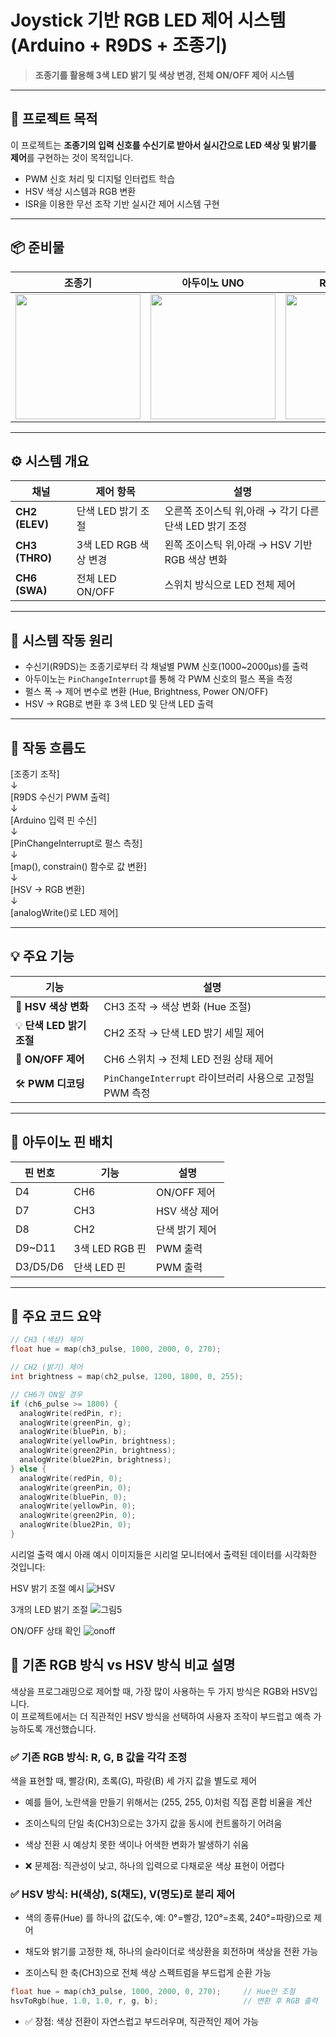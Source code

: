 # Joystick 기반 RGB LED 제어 시스템 (Arduino + R9DS + 조종기)

> **조종기를 활용해 3색 LED 밝기 및 색상 변경, 전체 ON/OFF 제어 시스템**

---

## 📌 프로젝트 목적

이 프로젝트는 **조종기의 입력 신호를 수신기로 받아서 실시간으로 LED 색상 및 밝기를 제어**를 구현하는 것이 목적입니다.

- PWM 신호 처리 및 디지털 인터럽트 학습  
- HSV 색상 시스템과 RGB 변환
- ISR을 이용한 무선 조작 기반 실시간 제어 시스템 구현

---

## 📦 준비물

| 조종기 | 아두이노 UNO | R9DS 수신기 |
|--------|--------------|-------------|
| <img src="https://github.com/user-attachments/assets/fe86fd95-fcfd-40d0-899a-e01683a7d690" width="200px"> | <img src="https://upload.wikimedia.org/wikipedia/commons/3/38/Arduino_Uno_-_R3.jpg" width="200px"> | <img src="https://github.com/user-attachments/assets/0a791965-1cdd-47bd-a8e6-ab88660c91c9" width="200px"> |


---



## ⚙️ 시스템 개요

| 채널 | 제어 항목 | 설명 |
|------|------------|------|
| **CH2 (ELEV)** | 단색 LED 밝기 조절 | 오른쪽 조이스틱 위,아래 → 각기 다른 단색 LED 밝기 조정 |
| **CH3 (THRO)** | 3색 LED RGB 색상 변경 | 왼쪽 조이스틱 위,아래 → HSV 기반 RGB 색상 변화 |
| **CH6 (SWA)** | 전체 LED ON/OFF | 스위치 방식으로 LED 전체 제어 |

---

## 🧠 시스템 작동 원리

- 수신기(R9DS)는 조종기로부터 각 채널별 PWM 신호(1000~2000μs)를 출력  
- 아두이노는 `PinChangeInterrupt`를 통해 각 PWM 신호의 펄스 폭을 측정  
- 펄스 폭 → 제어 변수로 변환 (Hue, Brightness, Power ON/OFF)  
- HSV → RGB로 변환 후 3색 LED 및 단색 LED 출력  

---

## 🔄 작동 흐름도

[조종기 조작]  
↓  
[R9DS 수신기 PWM 출력]  
↓  
[Arduino 입력 핀 수신]  
↓  
[PinChangeInterrupt로 펄스 측정]  
↓  
[map(), constrain() 함수로 값 변환]  
↓  
[HSV → RGB 변환]  
↓  
[analogWrite()로 LED 제어]  

---

## 💡 주요 기능

| 기능 | 설명 |
|------|------|
| 🎨 **HSV 색상 변화** | CH3 조작 → 색상 변화 (Hue 조절) |
| 💡 **단색 LED 밝기 조절** | CH2 조작 → 단색 LED 밝기 세밀 제어 |
| 🔘 **ON/OFF 제어** | CH6 스위치 → 전체 LED 전원 상태 제어 |
| 🛠 **PWM 디코딩** | `PinChangeInterrupt` 라이브러리 사용으로 고정밀 PWM 측정 |

---

## 🔌 아두이노 핀 배치

| 핀 번호 | 기능 | 설명 |
|---------|------|------|
| D4 | CH6 | ON/OFF 제어 |
| D7 | CH3 | HSV 색상 제어 |
| D8 | CH2 | 단색 밝기 제어 |
| D9~D11 | 3색 LED RGB 핀 | PWM 출력 |
| D3/D5/D6 | 단색 LED 핀 | PWM 출력 |

---

## 📄 주요 코드 요약

```cpp
// CH3 (색상) 제어
float hue = map(ch3_pulse, 1000, 2000, 0, 270);

// CH2 (밝기) 제어
int brightness = map(ch2_pulse, 1200, 1800, 0, 255);

// CH6가 ON일 경우
if (ch6_pulse >= 1800) {
  analogWrite(redPin, r);
  analogWrite(greenPin, g);
  analogWrite(bluePin, b);
  analogWrite(yellowPin, brightness);
  analogWrite(green2Pin, brightness);
  analogWrite(blue2Pin, brightness);
} else {
  analogWrite(redPin, 0);
  analogWrite(greenPin, 0);
  analogWrite(bluePin, 0);
  analogWrite(yellowPin, 0);
  analogWrite(green2Pin, 0);
  analogWrite(blue2Pin, 0);
}
```
시리얼 출력 예시
아래 예시 이미지들은 시리얼 모니터에서 출력된 데이터를 시각화한 것입니다:

HSV 밝기 조절 예시
![HSV](https://github.com/user-attachments/assets/c9c89db6-565e-4d52-adde-b92925dbbd83)


3개의 LED 밝기 조절
![그림5](https://github.com/user-attachments/assets/40d29524-1405-4291-99c3-3500322ff692)



ON/OFF 상태 확인
![onoff](https://github.com/user-attachments/assets/d0229c99-99e6-4b97-9f5f-5e87155a02df)

## 🌈 기존 RGB 방식 vs HSV 방식 비교 설명
색상을 프로그래밍으로 제어할 때, 가장 많이 사용하는 두 가지 방식은 RGB와 HSV입니다.   
이 프로젝트에서는 더 직관적인 HSV 방식을 선택하여 사용자 조작이 부드럽고 예측 가능하도록 개선했습니다.

### ✅ 기존 RGB 방식: R, G, B 값을 각각 조정
색을 표현할 때, 빨강(R), 초록(G), 파랑(B) 세 가지 값을 별도로 제어

- 예를 들어, 노란색을 만들기 위해서는 (255, 255, 0)처럼 직접 혼합 비율을 계산

- 조이스틱의 단일 축(CH3)으로는 3가지 값을 동시에 컨트롤하기 어려움

- 색상 전환 시 예상치 못한 색이나 어색한 변화가 발생하기 쉬움

- ❌ 문제점: 직관성이 낮고, 하나의 입력으로 다채로운 색상 표현이 어렵다

### ✅ HSV 방식: H(색상), S(채도), V(명도)로 분리 제어
- 색의 종류(Hue) 를 하나의 값(도수, 예: 0°=빨강, 120°=초록, 240°=파랑)으로 제어

- 채도와 밝기를 고정한 채, 하나의 슬라이더로 색상환을 회전하며 색상을 전환 가능

- 조이스틱 한 축(CH3)으로 전체 색상 스펙트럼을 부드럽게 순환 가능

```cpp
float hue = map(ch3_pulse, 1000, 2000, 0, 270);     // Hue만 조절
hsvToRgb(hue, 1.0, 1.0, r, g, b);                   // 변환 후 RGB 출력
```

- ✅ 장점: 색상 전환이 자연스럽고 부드러우며, 직관적인 제어 가능
